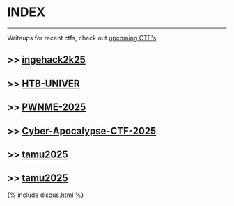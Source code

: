 # INDEX
---

Writeups for recent ctfs,  check out [upcoming CTF's](https://ctftime.org/event/list/upcoming).




## >> [ingehack2k25](./ingehack2k25/README)
## >> [HTB-UNIVER](./HTB-CTF/README)
## >> [PWNME-2025](./pwnme2025/README)
## >> [Cyber-Apocalypse-CTF-2025](./apocalypse-htb/README)






## >> [tamu2025](./tamu2025/README)
## >> [tamu2025](./tamu2025/README)
{% include disqus.html %}


